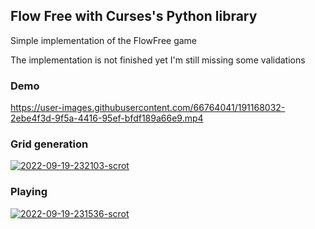 <h2>Flow Free with <strong>Curses's Python library</strong> </h2>
<p>Simple implementation of the FlowFree game</p>
<p>The implementation is not finished yet I'm still missing some validations</p>
<h3>Demo</h3>


https://user-images.githubusercontent.com/66764041/191168032-2ebe4f3d-9f5a-4416-95ef-bfdf189a66e9.mp4


<h3>Grid generation</h3>
<a href="https://imgbb.com/"><img src="https://i.ibb.co/DGGqzVS/2022-09-19-232103-scrot.png" alt="2022-09-19-232103-scrot" border="0"></a>
<h3>Playing</h3>
<a href="https://imgbb.com/"><img src="https://i.ibb.co/WPNq3Sh/2022-09-19-231536-scrot.png" alt="2022-09-19-231536-scrot" border="0"></a>
